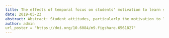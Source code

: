 ```yaml
---
title: The effects of temporal focus on students' motivation to learn science (Updated 2019)
date: 2019-05-23
abstract: Abstract: Student attitudes, particularly the motivation to learn, play a significant role in student achievement in STEM courses. The effects of the temporal focus of a discussion question were studied using pre- and post-intervention surveys. These experiments were completed over the course of two years. While most measured changes of motivation were insignificant, there was a significant (p < .005) increase in self-efficacy for individuals responding to the future-focused discussion problem. This work encourages further investigation of temporal focus within the STEM classroom
author: admin
url_poster = "https://doi.org/10.6084/m9.figshare.6561827"
---
```

